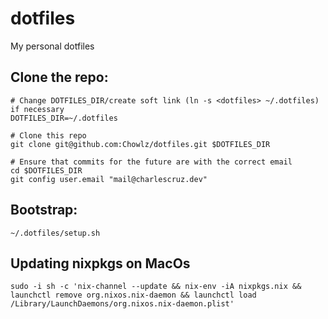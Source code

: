 # dotfiles
My personal dotfiles

## Clone the repo:
```
# Change DOTFILES_DIR/create soft link (ln -s <dotfiles> ~/.dotfiles) if necessary
DOTFILES_DIR=~/.dotfiles

# Clone this repo
git clone git@github.com:Chowlz/dotfiles.git $DOTFILES_DIR

# Ensure that commits for the future are with the correct email
cd $DOTFILES_DIR
git config user.email "mail@charlescruz.dev"
```

## Bootstrap:
```
~/.dotfiles/setup.sh
```

## Updating nixpkgs on MacOs
```
sudo -i sh -c 'nix-channel --update && nix-env -iA nixpkgs.nix && launchctl remove org.nixos.nix-daemon && launchctl load /Library/LaunchDaemons/org.nixos.nix-daemon.plist'
```
